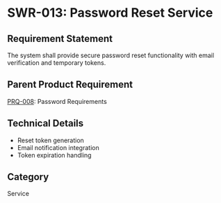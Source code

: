# SWR-013: Password Reset Service

## Requirement Statement
The system shall provide secure password reset functionality with email verification and temporary tokens.

## Parent Product Requirement
[PRQ-008](../product_requirements/PRQ-008.md): Password Requirements

## Technical Details
- Reset token generation
- Email notification integration
- Token expiration handling

## Category
Service